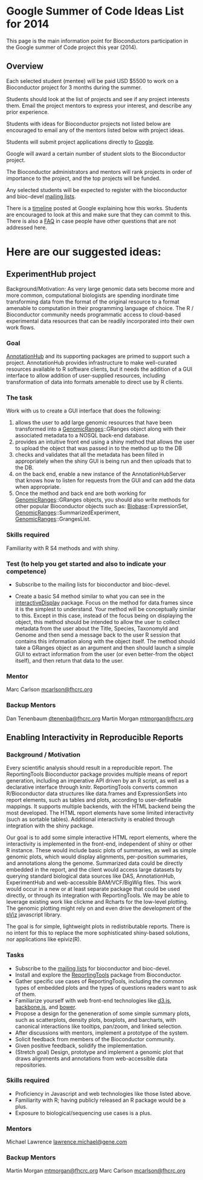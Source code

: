 # Google Summer of Code Ideas List for 2014

This page is the main information point for Bioconductors participation
in the Google summer of Code project this year (2014).

## Overview

Each selected student (mentee) will be paid USD $5500 to work on a
Bioconductor project for 3 months during the summer.

Students should look at the list of projects and see if any project
interests them. Email the project mentors to express your interest,
and describe any prior experience.

Students with ideas for Bioconductor projects not listed below are
encouraged to email any of the mentors listed below with project
ideas.

Students will submit project applications directly to
[Google](http://www.google-melange.com/gsoc/homepage/google/gsoc2014).

Google will award a certain number of student slots to the
Bioconductor project.

The Bioconductor administrators and mentors will rank projects in order of
importance to the project, and the top projects will be funded.

Any selected students will be expected to register with the
bioconductor and bioc-devel [mailing lists](/help/mailing-list/).

There is a
[timeline](http://www.google-melange.com/gsoc/events/google/gsoc2014)
posted at Google explaining how this works.  Students are encouraged
to look at this and make sure that they can commit to this.  There is
also a
[FAQ](http://www.google-melange.com/gsoc/document/show/gsoc_program/google/gsoc2014/help_page)
in case people have other questions that are not addressed here.

# Here are our suggested ideas:





## ExperimentHub project

Background/Motivation: As very large genomic data sets become more and
more common, computational biologists are spending inordinate time
transforming data from the format of the original resource to a format
amenable to computation in their programming language of choice. The R
/ Bioconductor community needs programmatic access to cloud-based
experimental data resources that can be readily incorporated into
their own work flows.

### Goal

[AnnotationHub](/help/annotationhub/) and its supporting packages are
primed to support such a project.  AnnotationHub provides
infrastructure to make well-curated resources available to R software
clients, but it needs the addition of a GUI interface to allow
addition of user-supplied resources, including transformation of data
into formats amenable to direct use by R clients.


### The task

Work with us to create a GUI interface that does the following:

1) allows the user to add large genomic resources that have been
transformed into a [GenomicRanges](/packages/release/bioc/html/GenomicRanges.html)::GRanges object along with their associated metadata to a
NOSQL back-end database.
2) provides an intuitive front end using a shiny method that allows the user
to upload the object that was passed in to the method up to the DB
3) checks and validates that all the metadata has been filled in
appropriately when the shiny GUI is being run and then uploads that to the DB.
4) on the back end, enable a new instance of the AnnotationHubServer
that knows how to listen for requests from the GUI and can add the
data when appropriate.
5) Once the method and back end are both working for [GenomicRanges](/packages/release/bioc/html/GenomicRanges.html)::GRanges objects, you should also write methods for other popular Bioconductor objects such as:
[Biobase](/packages/release/bioc/html/Biobase.html)::ExpressionSet, 
[GenomicRanges](/packages/release/bioc/html/GenomicRanges.html)::SummarizedExperiment,  
[GenomicRanges](/packages/release/bioc/html/GenomicRanges.html)::GrangesList.


### Skills required

Familiarity with R S4 methods and with shiny.

### Test (to help you get started and also to indicate your competence)

* Subscribe to the mailing lists for bioconductor and bioc-devel.

* Create a basic S4 method similar to what you can see in the
[interactiveDisplay](http://www.bioconductor.org/packages/release/bioc/html/interactiveDisplay.html)
package.  Focus on the method for data.frames since it is the simplest
to understand.  Your method will be conceptually similar to this.
Except in this case, instead of the focus being on displaying the
object, this method should be intended to allow the user to collect
metadata from the user about the Title, Species, TaxonomyId and Genome
and then send a message back to the user R session that contains this
information along with the object itself.  The method should take a
GRanges object as an argument and then should launch a simple GUI to
extract information from the user (or even better-from the object
itself), and then return that data to the user.


### Mentor

Marc Carlson <mcarlson@fhcrc.org>  


### Backup Mentors

Dan Tenenbaum <dtenenba@fhcrc.org> 
Martin Morgan <mtmorgan@fhcrc.org>




## Enabling Interactivity in Reproducible Reports

### Background / Motivation
Every scientific analysis should result in a reproducible report. The
ReportingTools Bioconductor package provides multiple means of report
generation, including an imperative API driven by an R script, as well
as a declarative interface through knitr. ReportingTools converts
common R/Bioconductor data structures like data.frames and
ExpressionSets into report elements, such as tables and plots,
according to user-definable mappings. It supports multiple backends,
with the HTML backend being the most developed. The HTML report
elements have some limited interactivity (such as sortable
tables). Additional interactivity is enabled through integration with
the shiny package.

Our goal is to add some simple interactive HTML report elements, where
the interactivity is implemented in the front-end, independent of
shiny or other R instance. These would include basic plots of
summaries, as well as simple genomic plots, which would display
alignments, per-position summaries, and annotations along the genome.
Summarized data could be directly embedded in the report, and the
client would access large datasets by querying standard biological
data sources like DAS, AnnotationHub, ExperimentHub and web-accessible
BAM/VCF/BigWig files. This work would occur in a new or at least
separate package that could be used directly, or through its
integration with ReportingTools. We may be able to leverage existing
work like clickme and Rcharts for the low-level plotting. The genomic
plotting might rely on and even drive the development of the
[pViz](https://github.com/Genentech/pviz) javascript library.

The goal is for simple, lightweight plots in redistributable
reports. There is no intent for this to replace the more sophisticated
shiny-based solutions, nor applications like epiviz(R).

### Tasks

* Subscribe to the [mailing lists](http://www.bioconductor.org/help/mailing-list/) for bioconductor and bioc-devel.
* Install and explore the [ReportingTools](http://www.bioconductor.org/packages/2.12/bioc/html/ReportingTools.html) package from Bioconductor.
* Gather specific use cases of ReportingTools, including the common types of embedded plots and the types of questions readers want to ask of them.
* Familiarize yourself with web front-end technologies like [d3.js](http://d3js.org/), [backbone.js](http://backbonejs.org/), and [bower](http://bower.io/). 
* Propose a design for the geneneration of some simple summary plots, such as scatterplots, density plots, boxplots, and barcharts, with canonical interactions like tooltips, pan/zoom, and linked selection.
* After discussions with mentors, implement a prototype of the system.
* Solicit feedback from members of the Bioconductor community.
* Given positive feedback, solidify the implementation.
* (Stretch goal) Design, prototype and implement a genomic plot that draws alignments and annotations from web-accessible data repositories.

### Skills required

* Proficiency in Javascript and web technologies like those listed above.
* Familiarity with R; having publicly released an R package would be a plus.
* Exposure to biological/sequencing use cases is a plus.

### Mentors

Michael Lawrence lawrence.michael@gene.com

### Backup Mentors

Martin Morgan <mtmorgan@fhcrc.org> 
Marc Carlson <mcarlson@fhcrc.org>
